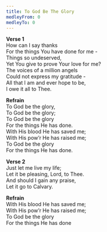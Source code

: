 ```yaml
---
title: To God Be The Glory
medleyFrom: 0
medleyTo: 0
---
```


**Verse 1**  
How can I say thanks  
For the things You have done for me -  
Things so undeserved,  
Yet You give to prove Your love for me?  
The voices of a million angels  
Could not express my gratitude -  
All that I am and ever hope to be,  
I owe it all to Thee.

**Refrain**  
To God be the glory,  
To God be the glory;  
To God be the glory  
For the things He has done.  
With His blood He has saved me;  
With His pow’r He has raised me;  
To God be the glory  
For the things He has done.

**Verse 2**  
Just let me live my life;  
Let it be pleasing, Lord, to Thee.  
And should I gain any praise,  
Let it go to Calvary.

**Refrain**  
With His blood He has saved me;  
With His pow’r He has raised me;  
To God be the glory  
For the things He has done
